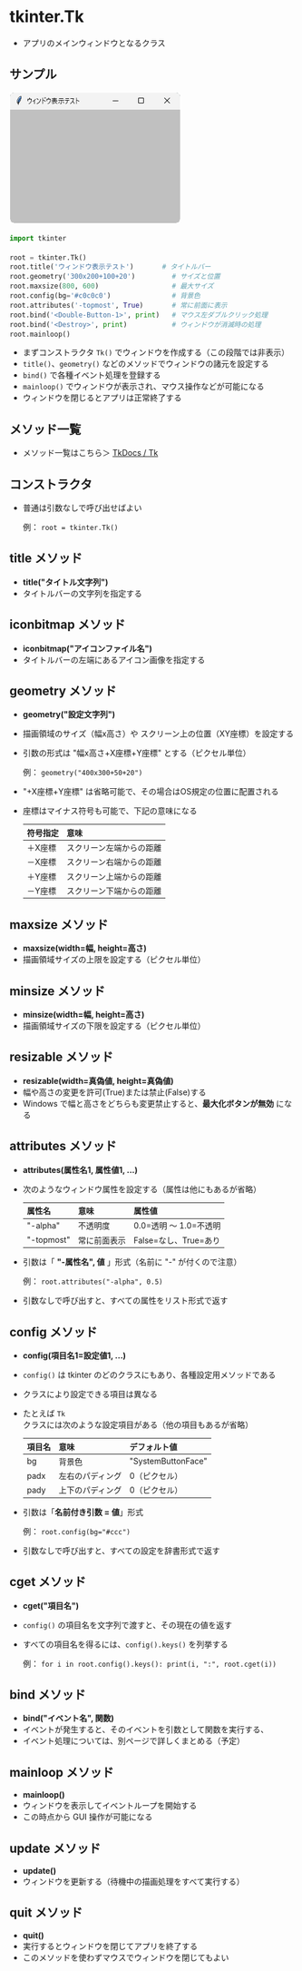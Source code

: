 # tkinter.Tk
- アプリのメインウィンドウとなるクラス

## サンプル
![ウィンドウ表示テスト](img/01-tk-01.png)

```python
import tkinter

root = tkinter.Tk()
root.title('ウィンドウ表示テスト')       # タイトルバー
root.geometry('300x200+100+20')         # サイズと位置
root.maxsize(800, 600)                  # 最大サイズ
root.config(bg='#c0c0c0')               # 背景色
root.attributes('-topmost', True)       # 常に前面に表示
root.bind('<Double-Button-1>', print)   # マウス左ダブルクリック処理
root.bind('<Destroy>', print)           # ウィンドウが消滅時の処理
root.mainloop()
```

- まずコンストラクタ `Tk()` でウィンドウを作成する（この段階では非表示）
- `title()`、`geometry()` などのメソッドでウィンドウの諸元を設定する
- `bind()` で各種イベント処理を登録する
- `mainloop()` でウィンドウが表示され、マウス操作などが可能になる
- ウィンドウを閉じるとアプリは正常終了する

## メソッド一覧
- メソッド一覧はこちら＞ [TkDocs / Tk](https://tkdocs.com/pyref/tk.html)

## コンストラクタ
- 普通は引数なしで呼び出せばよい

	例： `root = tkinter.Tk()`

## title メソッド
- **title("タイトル文字列")**
- タイトルバーの文字列を指定する

## iconbitmap メソッド
- **iconbitmap("アイコンファイル名")**
- タイトルバーの左端にあるアイコン画像を指定する

## geometry メソッド
- **geometry("設定文字列")**
- 描画領域のサイズ（幅x高さ）や スクリーン上の位置（XY座標）を設定する
- 引数の形式は "幅x高さ+X座標+Y座標" とする（ピクセル単位）

	例： `geometry("400x300+50+20")`

- "+X座標+Y座標" は省略可能で、その場合はOS規定の位置に配置される
- 座標はマイナス符号も可能で、下記の意味になる

    |符号指定|意味|
    |---|---|
    |＋X座標 |スクリーン左端からの距離|
    |－X座標 |スクリーン右端からの距離|
    |＋Y座標 |スクリーン上端からの距離|
    |－Y座標 |スクリーン下端からの距離|

## maxsize メソッド
- **maxsize(width=幅, height=高さ)**
- 描画領域サイズの上限を設定する（ピクセル単位）

## minsize メソッド
- **minsize(width=幅, height=高さ)**
- 描画領域サイズの下限を設定する（ピクセル単位）

## resizable メソッド
- **resizable(width=真偽値, height=真偽値)**
- 幅や高さの変更を許可(True)または禁止(False)する
- Windows で幅と高さをどちらも変更禁止すると、**最大化ボタンが無効** になる

## attributes メソッド
- **attributes(属性名1, 属性値1, ...)**
- 次のようなウィンドウ属性を設定する（属性は他にもあるが省略）

    |属性名|意味|属性値|
    |---|---|---|
    |"-alpha"|不透明度|0.0=透明 ～ 1.0=不透明|
    |"-topmost"|常に前面表示|False=なし、True=あり|

- 引数は「 **"-属性名", 値** 」形式（名前に "-" が付くので注意）

	例： `root.attributes("-alpha", 0.5)`

- 引数なしで呼び出すと、すべての属性をリスト形式で返す

## config メソッド
- **config(項目名1=設定値1, ...)**
- `config()` は tkinter のどのクラスにもあり、各種設定用メソッドである
- クラスにより設定できる項目は異なる
- たとえば `Tk` クラスには次のような設定項目がある（他の項目もあるが省略）

	| 項目名 | 意味 | デフォルト値 |
    |---|---|---|
    |bg|背景色| "SystemButtonFace" |
    |padx|左右のパディング| 0（ピクセル）|
    |pady|上下のパディング| 0（ピクセル）|

- 引数は「**名前付き引数 = 値**」形式

	例： `root.config(bg="#ccc")`

- 引数なしで呼び出すと、すべての設定を辞書形式で返す

## cget メソッド 
- **cget("項目名")**
- `config()` の項目名を文字列で渡すと、その現在の値を返す
- すべての項目名を得るには、`config().keys()` を列挙する

	例： `for i in root.config().keys(): print(i, ":", root.cget(i))`  

## bind メソッド
- **bind("イベント名", 関数)**
- イベントが発生すると、そのイベントを引数として関数を実行する、
- イベント処理については、別ページで詳しくまとめる（予定）

## mainloop メソッド
- **mainloop()**
- ウィンドウを表示してイベントループを開始する
- この時点から GUI 操作が可能になる

## update メソッド
- **update()**
- ウィンドウを更新する（待機中の描画処理をすべて実行する）

## quit メソッド
- **quit()**
- 実行するとウィンドウを閉じてアプリを終了する
- このメソッドを使わずマウスでウィンドウを閉じてもよい
